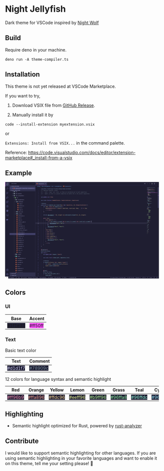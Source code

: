 # Night Jellyfish

Dark theme for VSCode inspired by [Night Wolf](https://github.com/mao-santaella-rs/NightWolfTheme)

## Build

Require deno in your machine.

```
deno run -A theme-compiler.ts
```

## Installation

This theme is not yet released at VSCode Marketplace.

If you want to try,

1. Download VSIX file from [GitHub Release](https://github.com/SaiYs/NightJellyfishTheme/releases).

2. Manually install it by

```
code --install-extension myextension.vsix
```

or

`Extensions: Install from VSIX...` in the command palette.

Reference: https://code.visualstudio.com/docs/editor/extension-marketplace#_install-from-a-vsix

## Example

![Rust](./img/rust.png)

## Colors

### UI

| Base | Accent |
| --- | --- |
| <span style="background-color:#1f1e33">[#1f1e33](https://www.youtube.com/watch?v=w4U9S5eX3eY)</span> | <span style="background-color:#ff50ff">#ff50ff</span> |

### Text

Basic text color

| Text | Comment |
| --- | --- |
| <span style="color:#d1d1f7;background-color:#1f1e33">#d1d1f7</span> | <span style="color:#78909c;background-color:#1f1e33">#78909c</span> |

12 colors for language syntax and semantic highlight

| Red | Orange | Yellow | Lemon | Green | Grass | Teal | Cyan | Blue | Violet | Purple | Magenta |
| --- | --- | --- | --- | --- | --- | --- | --- | --- | --- | --- | --- |
| <span style="color:#ff96b9;background-color:#1f1e33">#ff96b9</span> | <span style="color:#ffa896;background-color:#1f1e33">#ffa896</span> | <span style="color:#ffdc96;background-color:#1f1e33">#ffdc96</span> | <span style="color:#eeff96;background-color:#1f1e33">#eeff96</span> | <span style="color:#b9ff96;background-color:#1f1e33">#b9ff96</span> | <span style="color:#96ffa8;background-color:#1f1e33">#96ffa8</span> | <span style="color:#96ffdc;background-color:#1f1e33">#96ffdc</span> | <span style="color:#96edff;background-color:#1f1e33">#96edff</span> | <span style="color:#96b9ff;background-color:#1f1e33">#96b9ff</span> | <span style="color:#a896ff;background-color:#1f1e33">#a896ff</span> | <span style="color:#dc96ff;background-color:#1f1e33">#dc96ff</span> | <span style="color:#ff96ed;background-color:#1f1e33">#ff96ed</span> |

## Highlighting

- Semantic highlight optimized for Rust, powered by [rust-analyzer](https://rust-analyzer.github.io/manual.html#semantic-syntax-highlighting)

## Contribute

I would like to support semantic highlighting for other languages.
If you are using semantic highlighting in your favorite languages
and want to enable it on this theme,
tell me your setting please! 👀
